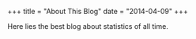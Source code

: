 +++ 
title = "About This Blog" 
date = "2014-04-09" 
+++

Here lies the best blog about statistics of all time.
